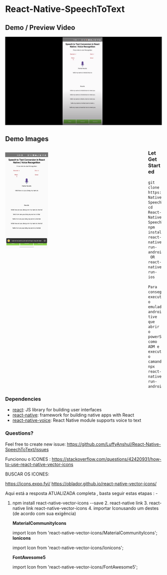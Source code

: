 # React-Native-SpeechToText

## Demo / Preview Video

[![Youtube Video Demo](/demoImages/youtube.png)](https://www.youtube.com/watch?v=J1W60ks-4a0)

## Demo Images

<p style="float: left">
    <img src="/demoImages/img1.jpg" width="30%" /
</p>


### Let Get Started

    git clone https://github.com/LuffyAnshul/React-Native-SpeechToText.git
    cd React-Native-SpeechToText
    npm install
    react-native run-android
     OR 
    react-native run-ios

    Para conseguir executar o emulador android, tive que abrir o powerShell como ADM e executar o camando:
    npx react-native run-android

### Dependencies

- [react](https://github.com/facebook/react): JS library for building user interfaces
- [react-native](https://github.com/facebook/react-native): framework for building native apps with React
- [react-native-voice](https://github.com/react-native-voice/voice): React Native module supports voice to text

### Questions? 

Feel free to create new issue: https://github.com/LuffyAnshul/React-Native-SpeechToText/issues

Funcionou o ICONES : https://stackoverflow.com/questions/42420931/how-to-use-react-native-vector-icons

BUSCAR OS ICONES:

https://icons.expo.fyi/
https://oblador.github.io/react-native-vector-icons/

Aqui está a resposta ATUALIZADA completa , basta seguir estas etapas : -

1. npm install react-native-vector-icons --save 2. react-native link 3. react-native link react-native-vector-icons 4. importar Iconusando um destes (de acordo com sua exigência)

   **MaterialCommunityIcons**

    import Icon from 'react-native-vector-icons/MaterialCommunityIcons';
   **Ionicons**

    import Icon from 'react-native-vector-icons/Ionicons';

   **FontAwesome5**

    import Icon from 'react-native-vector-icons/FontAwesome5';

